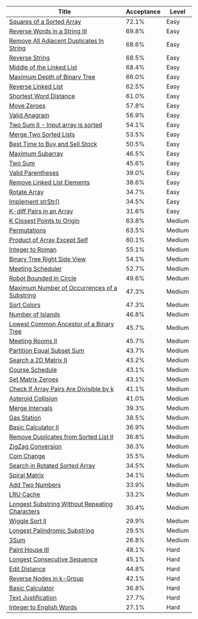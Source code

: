| Title                                                                                                                          | Acceptance   | Level   |
|--------------------------------------------------------------------------------------------------------------------------------|--------------|---------|
| [Squares of a Sorted Array](https://leetcode.com/problems/squares-of-a-sorted-array)                                           | 72.1%        | Easy    |
| [Reverse Words in a String III](https://leetcode.com/problems/reverse-words-in-a-string-iii)                                   | 69.8%        | Easy    |
| [Remove All Adjacent Duplicates In String](https://leetcode.com/problems/remove-all-adjacent-duplicates-in-string)             | 68.6%        | Easy    |
| [Reverse String](https://leetcode.com/problems/reverse-string)                                                                 | 68.5%        | Easy    |
| [Middle of the Linked List](https://leetcode.com/problems/middle-of-the-linked-list)                                           | 68.4%        | Easy    |
| [Maximum Depth of Binary Tree](https://leetcode.com/problems/maximum-depth-of-binary-tree)                                     | 66.0%        | Easy    |
| [Reverse Linked List](https://leetcode.com/problems/reverse-linked-list)                                                       | 62.5%        | Easy    |
| [Shortest Word Distance](https://leetcode.com/problems/shortest-word-distance)                                                 | 61.0%        | Easy    |
| [Move Zeroes](https://leetcode.com/problems/move-zeroes)                                                                       | 57.8%        | Easy    |
| [Valid Anagram](https://leetcode.com/problems/valid-anagram)                                                                   | 56.9%        | Easy    |
| [Two Sum II - Input array is sorted](https://leetcode.com/problems/two-sum-ii-input-array-is-sorted)                           | 54.1%        | Easy    |
| [Merge Two Sorted Lists](https://leetcode.com/problems/merge-two-sorted-lists)                                                 | 53.5%        | Easy    |
| [Best Time to Buy and Sell Stock](https://leetcode.com/problems/best-time-to-buy-and-sell-stock)                               | 50.5%        | Easy    |
| [Maximum Subarray](https://leetcode.com/problems/maximum-subarray)                                                             | 46.5%        | Easy    |
| [Two Sum](https://leetcode.com/problems/two-sum)                                                                               | 45.6%        | Easy    |
| [Valid Parentheses](https://leetcode.com/problems/valid-parentheses)                                                           | 39.0%        | Easy    |
| [Remove Linked List Elements](https://leetcode.com/problems/remove-linked-list-elements)                                       | 38.6%        | Easy    |
| [Rotate Array](https://leetcode.com/problems/rotate-array)                                                                     | 34.7%        | Easy    |
| [Implement strStr()](https://leetcode.com/problems/implement-strstr)                                                           | 34.5%        | Easy    |
| [K-diff Pairs in an Array](https://leetcode.com/problems/k-diff-pairs-in-an-array)                                             | 31.6%        | Easy    |
| [K Closest Points to Origin](https://leetcode.com/problems/k-closest-points-to-origin)                                         | 63.8%        | Medium  |
| [Permutations](https://leetcode.com/problems/permutations)                                                                     | 63.5%        | Medium  |
| [Product of Array Except Self](https://leetcode.com/problems/product-of-array-except-self)                                     | 60.1%        | Medium  |
| [Integer to Roman](https://leetcode.com/problems/integer-to-roman)                                                             | 55.1%        | Medium  |
| [Binary Tree Right Side View](https://leetcode.com/problems/binary-tree-right-side-view)                                       | 54.1%        | Medium  |
| [Meeting Scheduler](https://leetcode.com/problems/meeting-scheduler)                                                           | 52.7%        | Medium  |
| [Robot Bounded In Circle](https://leetcode.com/problems/robot-bounded-in-circle)                                               | 49.6%        | Medium  |
| [Maximum Number of Occurrences of a Substring](https://leetcode.com/problems/maximum-number-of-occurrences-of-a-substring)     | 47.3%        | Medium  |
| [Sort Colors](https://leetcode.com/problems/sort-colors)                                                                       | 47.3%        | Medium  |
| [Number of Islands](https://leetcode.com/problems/number-of-islands)                                                           | 46.8%        | Medium  |
| [Lowest Common Ancestor of a Binary Tree](https://leetcode.com/problems/lowest-common-ancestor-of-a-binary-tree)               | 45.7%        | Medium  |
| [Meeting Rooms II](https://leetcode.com/problems/meeting-rooms-ii)                                                             | 45.7%        | Medium  |
| [Partition Equal Subset Sum](https://leetcode.com/problems/partition-equal-subset-sum)                                         | 43.7%        | Medium  |
| [Search a 2D Matrix II](https://leetcode.com/problems/search-a-2d-matrix-ii)                                                   | 43.2%        | Medium  |
| [Course Schedule](https://leetcode.com/problems/course-schedule)                                                               | 43.1%        | Medium  |
| [Set Matrix Zeroes](https://leetcode.com/problems/set-matrix-zeroes)                                                           | 43.1%        | Medium  |
| [Check If Array Pairs Are Divisible by k](https://leetcode.com/problems/check-if-array-pairs-are-divisible-by-k)               | 41.1%        | Medium  |
| [Asteroid Collision](https://leetcode.com/problems/asteroid-collision)                                                         | 41.0%        | Medium  |
| [Merge Intervals](https://leetcode.com/problems/merge-intervals)                                                               | 39.3%        | Medium  |
| [Gas Station](https://leetcode.com/problems/gas-station)                                                                       | 38.5%        | Medium  |
| [Basic Calculator II](https://leetcode.com/problems/basic-calculator-ii)                                                       | 36.9%        | Medium  |
| [Remove Duplicates from Sorted List II](https://leetcode.com/problems/remove-duplicates-from-sorted-list-ii)                   | 36.8%        | Medium  |
| [ZigZag Conversion](https://leetcode.com/problems/zigzag-conversion)                                                           | 36.3%        | Medium  |
| [Coin Change](https://leetcode.com/problems/coin-change)                                                                       | 35.5%        | Medium  |
| [Search in Rotated Sorted Array](https://leetcode.com/problems/search-in-rotated-sorted-array)                                 | 34.5%        | Medium  |
| [Spiral Matrix](https://leetcode.com/problems/spiral-matrix)                                                                   | 34.1%        | Medium  |
| [Add Two Numbers](https://leetcode.com/problems/add-two-numbers)                                                               | 33.9%        | Medium  |
| [LRU Cache](https://leetcode.com/problems/lru-cache)                                                                           | 33.2%        | Medium  |
| [Longest Substring Without Repeating Characters](https://leetcode.com/problems/longest-substring-without-repeating-characters) | 30.4%        | Medium  |
| [Wiggle Sort II](https://leetcode.com/problems/wiggle-sort-ii)                                                                 | 29.9%        | Medium  |
| [Longest Palindromic Substring](https://leetcode.com/problems/longest-palindromic-substring)                                   | 29.5%        | Medium  |
| [3Sum](https://leetcode.com/problems/3sum)                                                                                     | 26.8%        | Medium  |
| [Paint House III](https://leetcode.com/problems/paint-house-iii)                                                               | 48.1%        | Hard    |
| [Longest Consecutive Sequence](https://leetcode.com/problems/longest-consecutive-sequence)                                     | 45.1%        | Hard    |
| [Edit Distance](https://leetcode.com/problems/edit-distance)                                                                   | 44.8%        | Hard    |
| [Reverse Nodes in k-Group](https://leetcode.com/problems/reverse-nodes-in-k-group)                                             | 42.1%        | Hard    |
| [Basic Calculator](https://leetcode.com/problems/basic-calculator)                                                             | 36.8%        | Hard    |
| [Text Justification](https://leetcode.com/problems/text-justification)                                                         | 27.7%        | Hard    |
| [Integer to English Words](https://leetcode.com/problems/integer-to-english-words)                                             | 27.1%        | Hard    |